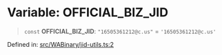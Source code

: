 # Variable: OFFICIAL\_BIZ\_JID

> `const` **OFFICIAL\_BIZ\_JID**: `"16505361212@c.us"` = `'16505361212@c.us'`

Defined in: [src/WABinary/jid-utils.ts:2](https://github.com/Fokusdotid/Baileys/blob/abcb8d9f2160683543784d4a7641ec0f8c55ed7e/src/WABinary/jid-utils.ts#L2)
